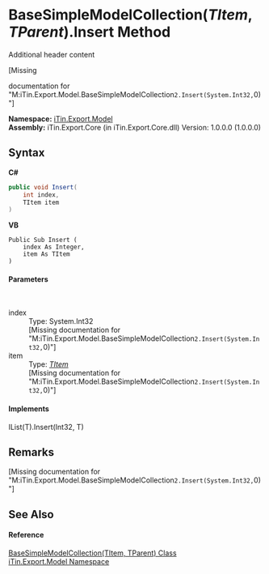 # BaseSimpleModelCollection(*TItem*, *TParent*).Insert Method 
Additional header content 

\[Missing <summary> documentation for "M:iTin.Export.Model.BaseSimpleModelCollection`2.Insert(System.Int32,`0)"\]

**Namespace:**&nbsp;<a href="ef57ffcc-e95e-b212-5a46-9aa6f5a3511f">iTin.Export.Model</a><br />**Assembly:**&nbsp;iTin.Export.Core (in iTin.Export.Core.dll) Version: 1.0.0.0 (1.0.0.0)

## Syntax

**C#**<br />
``` C#
public void Insert(
	int index,
	TItem item
)
```

**VB**<br />
``` VB
Public Sub Insert ( 
	index As Integer,
	item As TItem
)
```


#### Parameters
&nbsp;<dl><dt>index</dt><dd>Type: System.Int32<br />\[Missing <param name="index"/> documentation for "M:iTin.Export.Model.BaseSimpleModelCollection`2.Insert(System.Int32,`0)"\]</dd><dt>item</dt><dd>Type: <a href="b4adb97a-faa8-dcba-4b06-9f20cda532a6">*TItem*</a><br />\[Missing <param name="item"/> documentation for "M:iTin.Export.Model.BaseSimpleModelCollection`2.Insert(System.Int32,`0)"\]</dd></dl>

#### Implements
IList(T).Insert(Int32, T)<br />

## Remarks
\[Missing <remarks> documentation for "M:iTin.Export.Model.BaseSimpleModelCollection`2.Insert(System.Int32,`0)"\]

## See Also


#### Reference
<a href="b4adb97a-faa8-dcba-4b06-9f20cda532a6">BaseSimpleModelCollection(TItem, TParent) Class</a><br /><a href="ef57ffcc-e95e-b212-5a46-9aa6f5a3511f">iTin.Export.Model Namespace</a><br />